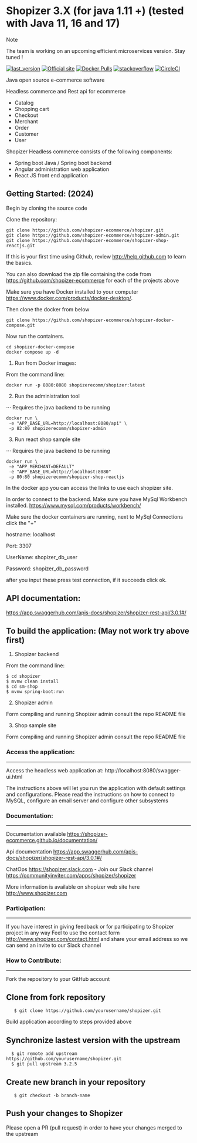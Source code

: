 # Shopizer 3.X (for java 1.11 +) (tested with Java 11, 16 and 17)

> [!NOTE]
> The team is working on an upcoming efficient microservices version. Stay tuned !

[![last_version](https://img.shields.io/badge/last_version-v3.2.5-blue.svg?style=flat)](https://github.com/shopizer-ecommerce/shopizer/tree/3.2.5)
[![Official site](https://img.shields.io/website-up-down-green-red/https/shields.io.svg?label=official%20site)](http://www.shopizer.com/)
[![Docker Pulls](https://img.shields.io/docker/pulls/shopizerecomm/shopizer.svg)](https://hub.docker.com/r/shopizerecomm/shopizer)
[![stackoverflow](https://img.shields.io/badge/shopizer-stackoverflow-orange.svg?style=flat)](http://stackoverflow.com/questions/tagged/shopizer)
[![CircleCI](https://circleci.com/gh/shopizer-ecommerce/shopizer.svg?style=svg)](https://circleci.com/gh/shopizer-ecommerce/shopizer)


Java open source e-commerce software

Headless commerce and Rest api for ecommerce

- Catalog
- Shopping cart
- Checkout
- Merchant
- Order
- Customer
- User

Shopizer Headless commerce consists of the following components:

- Spring boot Java / Spring boot backend
- Angular administration web application
- React JS front end application

Getting Started: (2024)
-------------------------
Begin by cloning the source code

Clone the repository:

```
git clone https://github.com/shopizer-ecommerce/shopizer.git
git clone https://github.com/shopizer-ecommerce/shopizer-admin.git
git clone https://github.com/shopizer-ecommerce/shopizer-shop-reactjs.git
```

If this is your first time using Github, review http://help.github.com to learn the basics.

You can also download the zip file containing the code from https://github.com/shopizer-ecommerce for each of the projects above

Make sure you have Docker installed to your computer
https://www.docker.com/products/docker-desktop/.

Then clone the docker from below
```
git clone https://github.com/shopizer-ecommerce/shopizer-docker-compose.git
```
Now run the containers.
```
cd shopizer-docker-compose
docker compose up -d
```

1.  Run from Docker images:

From the command line:

```
docker run -p 8080:8080 shopizerecomm/shopizer:latest
```

2. Run the administration tool

⋅⋅⋅ Requires the java backend to be running

```
docker run \
 -e "APP_BASE_URL=http://localhost:8080/api" \
 -p 82:80 shopizerecomm/shopizer-admin
```


3. Run react shop sample site

⋅⋅⋅ Requires the java backend to be running

```
docker run \
 -e "APP_MERCHANT=DEFAULT"
 -e "APP_BASE_URL=http://localhost:8080"
 -p 80:80 shopizerecomm/shopizer-shop-reactjs
```

In the docker app you can access the links to use each shopizer site.

In order to connect to the backend.
Make sure you have MySql Workbench installed.
https://www.mysql.com/products/workbench/

Make sure the docker containers are running, next to MySql Connections click the "+"

hostname: localhost

Port: 3307

UserName: shopizer_db_user

Password: shopizer_db_password

after you input these press test connection, if it succeeds click ok.

API documentation:
-------------------

https://app.swaggerhub.com/apis-docs/shopizer/shopizer-rest-api/3.0.1#/

To build the application: (May not work try above first)
-------------------

1. Shopizer backend

From the command line:

	$ cd shopizer
	$ mvnw clean install
	$ cd sm-shop
	$ mvnw spring-boot:run

2. Shopizer admin

Form compiling and running Shopizer admin consult the repo README file

3. Shop sample site

Form compiling and running Shopizer admin consult the repo README file


### Access the application:
-------------------

Access the headless web application at: http://localhost:8080/swagger-ui.html

The instructions above will let you run the application with default settings and configurations.
Please read the instructions on how to connect to MySQL, configure an email server and configure other subsystems

### Documentation:
-------------------

Documentation available <https://shopizer-ecommerce.github.io/documentation/>

Api documentation <https://app.swaggerhub.com/apis-docs/shopizer/shopizer-rest-api/3.0.1#/>

ChatOps <https://shopizer.slack.com>  - Join our Slack channel <https://communityinviter.com/apps/shopizer/shopizer>

More information is available on shopizer web site here <http://www.shopizer.com>

### Participation:
-------------------

If you have interest in giving feedback or for participating to Shopizer project in any way
Feel to use the contact form <http://www.shopizer.com/contact.html> and share your email address
so we can send an invite to our Slack channel

### How to Contribute:
-------------------
Fork the repository to your GitHub account

Clone from fork repository
-------------------

       $ git clone https://github.com/yourusername/shopizer.git

Build application according to steps provided above

Synchronize lastest version with the upstream
-------------------

      $ git remote add upstream https://github.com/yourusername/shopizer.git
	  $ git pull upstream 3.2.5

Create new branch in your repository
-------------------

	   $ git checkout -b branch-name


Push your changes to Shopizer
-------------------

Please open a PR (pull request) in order to have your changes merged to the upstream